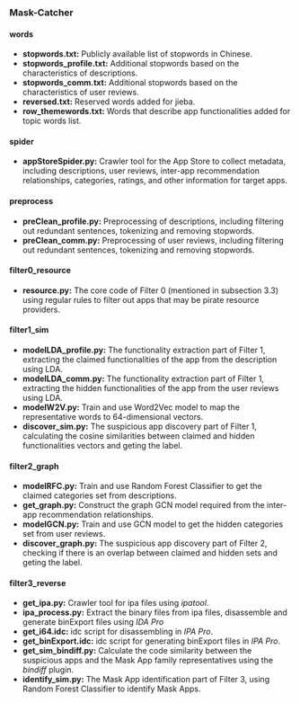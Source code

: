 ### Mask-Catcher
#### words
- **stopwords.txt:** Publicly available list of stopwords in Chinese.
- **stopwords_profile.txt:** Additional stopwords based on the characteristics of descriptions.
- **stopwords_comm.txt:** Additional stopwords based on the characteristics of user reviews.
- **reversed.txt:** Reserved words added for jieba.
- **row_themewords.txt:** Words that describe app functionalities added for topic words list.
#### spider
- **appStoreSpider.py:** Crawler tool for the App Store to collect metadata, including descriptions, user reviews, inter-app recommendation relationships, categories, ratings, and other information for target apps.
#### preprocess
- **preClean_profile.py:** Preprocessing of descriptions, including filtering out redundant sentences, tokenizing and removing stopwords.
- **preClean_comm.py:** Preprocessing of user reviews, including filtering out redundant sentences, tokenizing and removing stopwords.
#### filter0_resource
- **resource.py:** The core code of Filter 0 (mentioned in subsection 3.3) using regular rules to filter out apps that may be pirate resource providers.
#### filter1_sim
- **modelLDA_profile.py:** The functionality extraction part of Filter 1, extracting the claimed functionalities of the app from the description using LDA.
- **modelLDA_comm.py:** The functionality extraction part of Filter 1, extracting the hidden functionalities of the app from the user reviews using LDA.
- **modelW2V.py:** Train and use Word2Vec model to map the representative words to 64-dimensional vectors.
- **discover_sim.py:** The suspicious app discovery part of Filter 1, calculating the cosine similarities between claimed and hidden functionalities vectors and geting the label.
#### filter2_graph
- **modelRFC.py:** Train and use Random Forest Classifier to get the claimed categories set from descriptions.
- **get_graph.py:** Construct the graph GCN model required from the inter-app recommendation relationships.
- **modelGCN.py:** Train and use GCN model to get the hidden categories set from user reviews.
- **discover_graph.py:** The suspicious app discovery part of Filter 2, checking if there is an overlap between claimed and hidden sets and geting the label.
#### filter3_reverse
- **get_ipa.py:** Crawler tool for ipa files using *ipatool*.
- **ipa_process.py:** Extract the binary files from ipa files, disassemble and generate binExport files using *IDA Pro*
- **get_i64.idc:** idc script for disassembling in *IPA Pro*.
- **get_binExport.idc:** idc script for generating binExport files in *IPA Pro*.
- **get_sim_bindiff.py:** Calculate the code similarity between the suspicious apps and the Mask App family representatives using the *bindiff* plugin.
- **identify_sim.py:** The Mask App identification part of Filter 3, using Random Forest Classifier to identify Mask Apps.
